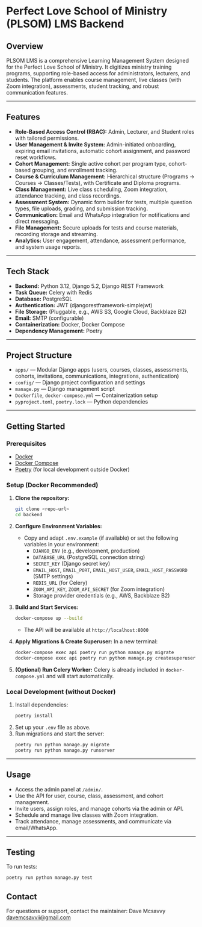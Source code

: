 # Perfect Love School of Ministry (PLSOM) LMS Backend

## Overview

PLSOM LMS is a comprehensive Learning Management System designed for the Perfect Love School of Ministry. It digitizes ministry training programs, supporting role-based access for administrators, lecturers, and students. The platform enables course management, live classes (with Zoom integration), assessments, student tracking, and robust communication features.

---

## Features

- **Role-Based Access Control (RBAC):** Admin, Lecturer, and Student roles with tailored permissions.
- **User Management & Invite System:** Admin-initiated onboarding, expiring email invitations, automatic cohort assignment, and password reset workflows.
- **Cohort Management:** Single active cohort per program type, cohort-based grouping, and enrollment tracking.
- **Course & Curriculum Management:** Hierarchical structure (Programs → Courses → Classes/Tests), with Certificate and Diploma programs.
- **Class Management:** Live class scheduling, Zoom integration, attendance tracking, and class recordings.
- **Assessment System:** Dynamic form builder for tests, multiple question types, file uploads, grading, and submission tracking.
- **Communication:** Email and WhatsApp integration for notifications and direct messaging.
- **File Management:** Secure uploads for tests and course materials, recording storage and streaming.
- **Analytics:** User engagement, attendance, assessment performance, and system usage reports.

---

## Tech Stack

- **Backend:** Python 3.12, Django 5.2, Django REST Framework
- **Task Queue:** Celery with Redis
- **Database:** PostgreSQL
- **Authentication:** JWT (djangorestframework-simplejwt)
- **File Storage:** (Pluggable, e.g., AWS S3, Google Cloud, Backblaze B2)
- **Email:** SMTP (configurable)
- **Containerization:** Docker, Docker Compose
- **Dependency Management:** Poetry

---

## Project Structure

- `apps/` — Modular Django apps (users, courses, classes, assessments, cohorts, invitations, communications, integrations, authentication)
- `config/` — Django project configuration and settings
- `manage.py` — Django management script
- `Dockerfile`, `docker-compose.yml` — Containerization setup
- `pyproject.toml`, `poetry.lock` — Python dependencies

---

## Getting Started

### Prerequisites
- [Docker](https://www.docker.com/get-started)
- [Docker Compose](https://docs.docker.com/compose/)
- [Poetry](https://python-poetry.org/) (for local development outside Docker)

### Setup (Docker Recommended)

1. **Clone the repository:**
   ```bash
   git clone <repo-url>
   cd backend
   ```

2. **Configure Environment Variables:**
   - Copy and adapt `.env.example` (if available) or set the following variables in your environment:
     - `DJANGO_ENV` (e.g., development, production)
     - `DATABASE_URL` (PostgreSQL connection string)
     - `SECRET_KEY` (Django secret key)
     - `EMAIL_HOST`, `EMAIL_PORT`, `EMAIL_HOST_USER`, `EMAIL_HOST_PASSWORD` (SMTP settings)
     - `REDIS_URL` (for Celery)
     - `ZOOM_API_KEY`, `ZOOM_API_SECRET` (for Zoom integration)
     - Storage provider credentials (e.g., AWS, Backblaze B2)

3. **Build and Start Services:**
   ```bash
   docker-compose up --build
   ```
   - The API will be available at `http://localhost:8000`

4. **Apply Migrations & Create Superuser:**
   In a new terminal:
   ```bash
   docker-compose exec api poetry run python manage.py migrate
   docker-compose exec api poetry run python manage.py createsuperuser
   ```

5. **(Optional) Run Celery Worker:**
   Celery is already included in `docker-compose.yml` and will start automatically.

### Local Development (without Docker)

1. Install dependencies:
   ```bash
   poetry install
   ```
2. Set up your `.env` file as above.
3. Run migrations and start the server:
   ```bash
   poetry run python manage.py migrate
   poetry run python manage.py runserver
   ```

---

## Usage

- Access the admin panel at `/admin/`.
- Use the API for user, course, class, assessment, and cohort management.
- Invite users, assign roles, and manage cohorts via the admin or API.
- Schedule and manage live classes with Zoom integration.
- Track attendance, manage assessments, and communicate via email/WhatsApp.

---

## Testing

To run tests:
```bash
poetry run python manage.py test
```

## Contact

For questions or support, contact the maintainer: Dave Mcsavvy <davemcsavvii@gmail.com> 